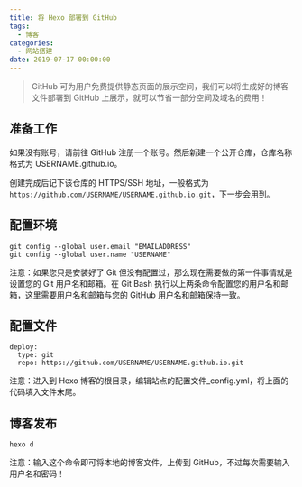 ```yaml
---
title: 将 Hexo 部署到 GitHub
tags:
  - 博客
categories:
  - 网站搭建
date: 2019-07-17 00:00:00
---
```


> GitHub 可为用户免费提供静态页面的展示空间，我们可以将生成好的博客文件部署到 GitHub 上展示，就可以节省一部分空间及域名的费用！

<!-- more -->

## 准备工作

如果没有账号，请前往 GitHub 注册一个账号。然后新建一个公开仓库，仓库名称格式为 USERNAME.github.io。

创建完成后记下该仓库的 HTTPS/SSH 地址，一般格式为 `https://github.com/USERNAME/USERNAME.github.io.git`，下一步会用到。

## 配置环境

```
git config --global user.email "EMAILADDRESS"
git config --global user.name "USERNAME"
```

注意：如果您只是安装好了 Git 但没有配置过，那么现在需要做的第一件事情就是设置您的 Git 用户名和邮箱。在 Git Bash 执行以上两条命令配置您的用户名和邮箱，这里需要用户名和邮箱与您的 GitHub 用户名和邮箱保持一致。

## 配置文件

```
deploy:
  type: git
  repo: https://github.com/USERNAME/USERNAME.github.io.git
```

注意：进入到 Hexo 博客的根目录，编辑站点的配置文件_config.yml，将上面的代码填入文件末尾。

## 博客发布

```
hexo d
```

注意：输入这个命令即可将本地的博客文件，上传到 GitHub，不过每次需要输入用户名和密码！